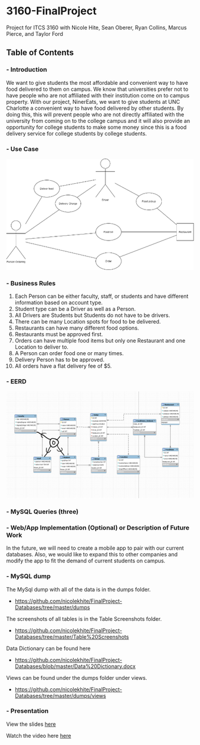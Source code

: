 # 3160-FinalProject
Project for ITCS 3160 with Nicole Hite, Sean Oberer, Ryan Collins, Marcus Pierce, and Taylor Ford

## Table of Contents
### - Introduction
We want to give students the most affordable and convenient way to have food delivered to them on campus. We know that universities
prefer not to have people who are not affiliated with their institution come on to campus property. With our project, NinerEats, we 
want to give students at UNC Charlotte a convenient way to have food delivered by other students. By doing this, this will prevent 
people who are not directly affiliated with the university from coming on to the college campus and it will also provide an opportunity 
for college students to make some money since this is a food delivery service for college students by college students.
### - Use Case
![Use_Case](https://github.com/nicolekhite/FinalProject-Databases/blob/master/Use_Case.png?raw=true)
### - Business Rules
1. Each Person can be either faculty, staff, or students and have different information based on account type.
2. Student type can be a Driver as well as a Person.
3. All Drivers are Students but Students do not have to be drivers.
4. There can be many Location spots for food to be delivered.
5. Restaurants can have many different food options.
6. Restaurants must be approved first. 
7. Orders can have multiple food items but only one Restaurant and one Location to deliver to.
8. A Person can order food one or many times.
9. Delivery Person has to be approved.
10. All orders have a flat delivery fee of $5.
### - EERD
![EERD Diagram](https://github.com/nicolekhite/FinalProject-Databases/blob/master/EERD.png?raw=true)
### - MySQL Queries (three)
### - Web/App Implementation (Optional) or Description of Future Work
In the future, we will need to create a mobile app to pair with our current databases. Also, we would like to expand this to other companies and modify the app to fit the demand of current students on campus.
### - MySQL dump
The MySql dump with all of the data is in the dumps folder.
  - https://github.com/nicolekhite/FinalProject-Databases/tree/master/dumps

The screenshots of all tables is in the Table Screenshots folder.
  - https://github.com/nicolekhite/FinalProject-Databases/tree/master/Table%20Screenshots
  
Data Dictionary can be found here
  - https://github.com/nicolekhite/FinalProject-Databases/blob/master/Data%20Dictionary.docx
  
Views can be found under the dumps folder under views.
  - https://github.com/nicolekhite/FinalProject-Databases/tree/master/dumps/views
### - Presentation
View the slides [here](https://docs.google.com/presentation/d/1SIFgJs3CYxTQUWqKWLeM_iwOMSqZZDp9Sz3s8qKFcGQ/edit?usp=sharing)

Watch the video here [here](https://youtu.be/UK2Jym6cGKM)
